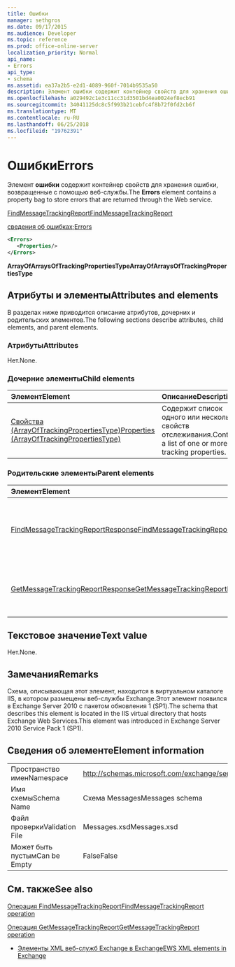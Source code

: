 ```yaml
---
title: Ошибки
manager: sethgros
ms.date: 09/17/2015
ms.audience: Developer
ms.topic: reference
ms.prod: office-online-server
localization_priority: Normal
api_name:
- Errors
api_type:
- schema
ms.assetid: ea37a2b5-e2d1-4089-960f-7014b9535a50
description: Элемент ошибки содержит контейнер свойств для хранения ошибки, возвращенные с помощью веб-службы.
ms.openlocfilehash: a029492c1e3c11cc31d3501bd4ea0024ef8ecb91
ms.sourcegitcommit: 34041125dc8c5f993b21cebfc4f8b72f0fd2cb6f
ms.translationtype: MT
ms.contentlocale: ru-RU
ms.lasthandoff: 06/25/2018
ms.locfileid: "19762391"
---
```

# <a name="errors"></a><span data-ttu-id="ff089-103">Ошибки</span><span class="sxs-lookup"><span data-stu-id="ff089-103">Errors</span></span>

<span data-ttu-id="ff089-104">Элемент **ошибки** содержит контейнер свойств для хранения ошибки, возвращенные с помощью веб-службы.</span><span class="sxs-lookup"><span data-stu-id="ff089-104">The **Errors** element contains a property bag to store errors that are returned through the Web service.</span></span> 
  
[<span data-ttu-id="ff089-105">FindMessageTrackingReport</span><span class="sxs-lookup"><span data-stu-id="ff089-105">FindMessageTrackingReport</span></span>](findmessagetrackingreport.md)
  
<span data-ttu-id="ff089-106">[сведения об ошибках](errors-ex15websvcsotherref.md);</span><span class="sxs-lookup"><span data-stu-id="ff089-106">[Errors](errors-ex15websvcsotherref.md)</span></span>
  
```xml
<Errors>
   <Properties/>
</Errors>
```

 <span data-ttu-id="ff089-107">**ArrayOfArraysOfTrackingPropertiesType**</span><span class="sxs-lookup"><span data-stu-id="ff089-107">**ArrayOfArraysOfTrackingPropertiesType**</span></span>
## <a name="attributes-and-elements"></a><span data-ttu-id="ff089-108">Атрибуты и элементы</span><span class="sxs-lookup"><span data-stu-id="ff089-108">Attributes and elements</span></span>

<span data-ttu-id="ff089-109">В разделах ниже приводится описание атрибутов, дочерних и родительских элементов.</span><span class="sxs-lookup"><span data-stu-id="ff089-109">The following sections describe attributes, child elements, and parent elements.</span></span>
  
### <a name="attributes"></a><span data-ttu-id="ff089-110">Атрибуты</span><span class="sxs-lookup"><span data-stu-id="ff089-110">Attributes</span></span>

<span data-ttu-id="ff089-111">Нет.</span><span class="sxs-lookup"><span data-stu-id="ff089-111">None.</span></span>
  
### <a name="child-elements"></a><span data-ttu-id="ff089-112">Дочерние элементы</span><span class="sxs-lookup"><span data-stu-id="ff089-112">Child elements</span></span>

|<span data-ttu-id="ff089-113">**Элемент**</span><span class="sxs-lookup"><span data-stu-id="ff089-113">**Element**</span></span>|<span data-ttu-id="ff089-114">**Описание**</span><span class="sxs-lookup"><span data-stu-id="ff089-114">**Description**</span></span>|
|:-----|:-----|
|[<span data-ttu-id="ff089-115">Свойства (ArrayOfTrackingPropertiesType)</span><span class="sxs-lookup"><span data-stu-id="ff089-115">Properties (ArrayOfTrackingPropertiesType)</span></span>](properties-arrayoftrackingpropertiestype.md) <br/> |<span data-ttu-id="ff089-116">Содержит список одного или нескольких свойств отслеживания.</span><span class="sxs-lookup"><span data-stu-id="ff089-116">Contains a list of one or more tracking properties.</span></span>  <br/> |
   
### <a name="parent-elements"></a><span data-ttu-id="ff089-117">Родительские элементы</span><span class="sxs-lookup"><span data-stu-id="ff089-117">Parent elements</span></span>

|<span data-ttu-id="ff089-118">**Элемент**</span><span class="sxs-lookup"><span data-stu-id="ff089-118">**Element**</span></span>|<span data-ttu-id="ff089-119">**Описание**</span><span class="sxs-lookup"><span data-stu-id="ff089-119">**Description**</span></span>|
|:-----|:-----|
|[<span data-ttu-id="ff089-120">FindMessageTrackingReportResponse</span><span class="sxs-lookup"><span data-stu-id="ff089-120">FindMessageTrackingReportResponse</span></span>](findmessagetrackingreportresponse.md) <br/> |<span data-ttu-id="ff089-121">Содержит состояние и результат одного запроса [FindMessageTrackingReport операции](findmessagetrackingreport-operation.md) .</span><span class="sxs-lookup"><span data-stu-id="ff089-121">Contains the status and result of a single [FindMessageTrackingReport operation](findmessagetrackingreport-operation.md) request.</span></span>  <br/> |
|[<span data-ttu-id="ff089-122">GetMessageTrackingReportResponse</span><span class="sxs-lookup"><span data-stu-id="ff089-122">GetMessageTrackingReportResponse</span></span>](getmessagetrackingreportresponse.md) <br/> |<span data-ttu-id="ff089-123">Содержит результат single [GetMessageTrackingReport операции](getmessagetrackingreport-operation.md) запроса.</span><span class="sxs-lookup"><span data-stu-id="ff089-123">Contains the result of a single [GetMessageTrackingReport operation](getmessagetrackingreport-operation.md) request.</span></span>  <br/> |
   
## <a name="text-value"></a><span data-ttu-id="ff089-124">Текстовое значение</span><span class="sxs-lookup"><span data-stu-id="ff089-124">Text value</span></span>

<span data-ttu-id="ff089-125">Нет.</span><span class="sxs-lookup"><span data-stu-id="ff089-125">None.</span></span>
  
## <a name="remarks"></a><span data-ttu-id="ff089-126">Замечания</span><span class="sxs-lookup"><span data-stu-id="ff089-126">Remarks</span></span>

<span data-ttu-id="ff089-127">Схема, описывающая этот элемент, находится в виртуальном каталоге IIS, в котором размещены веб-службы Exchange.Этот элемент появился в Exchange Server 2010 с пакетом обновления 1 (SP1).</span><span class="sxs-lookup"><span data-stu-id="ff089-127">The schema that describes this element is located in the IIS virtual directory that hosts Exchange Web Services.This element was introduced in Exchange Server 2010 Service Pack 1 (SP1).</span></span>
  
## <a name="element-information"></a><span data-ttu-id="ff089-128">Сведения об элементе</span><span class="sxs-lookup"><span data-stu-id="ff089-128">Element information</span></span>

|||
|:-----|:-----|
|<span data-ttu-id="ff089-129">Пространство имен</span><span class="sxs-lookup"><span data-stu-id="ff089-129">Namespace</span></span>  <br/> |http://schemas.microsoft.com/exchange/services/2006/messages  <br/> |
|<span data-ttu-id="ff089-130">Имя схемы</span><span class="sxs-lookup"><span data-stu-id="ff089-130">Schema Name</span></span>  <br/> |<span data-ttu-id="ff089-131">Схема Messages</span><span class="sxs-lookup"><span data-stu-id="ff089-131">Messages schema</span></span>  <br/> |
|<span data-ttu-id="ff089-132">Файл проверки</span><span class="sxs-lookup"><span data-stu-id="ff089-132">Validation File</span></span>  <br/> |<span data-ttu-id="ff089-133">Messages.xsd</span><span class="sxs-lookup"><span data-stu-id="ff089-133">Messages.xsd</span></span>  <br/> |
|<span data-ttu-id="ff089-134">Может быть пустым</span><span class="sxs-lookup"><span data-stu-id="ff089-134">Can be Empty</span></span>  <br/> |<span data-ttu-id="ff089-135">False</span><span class="sxs-lookup"><span data-stu-id="ff089-135">False</span></span>  <br/> |
   
## <a name="see-also"></a><span data-ttu-id="ff089-136">См. также</span><span class="sxs-lookup"><span data-stu-id="ff089-136">See also</span></span>



[<span data-ttu-id="ff089-137">Операция FindMessageTrackingReport</span><span class="sxs-lookup"><span data-stu-id="ff089-137">FindMessageTrackingReport operation</span></span>](findmessagetrackingreport-operation.md)
  
[<span data-ttu-id="ff089-138">Операция GetMessageTrackingReport</span><span class="sxs-lookup"><span data-stu-id="ff089-138">GetMessageTrackingReport operation</span></span>](getmessagetrackingreport-operation.md)


- [<span data-ttu-id="ff089-139">Элементы XML веб-служб Exchange в Exchange</span><span class="sxs-lookup"><span data-stu-id="ff089-139">EWS XML elements in Exchange</span></span>](ews-xml-elements-in-exchange.md)

